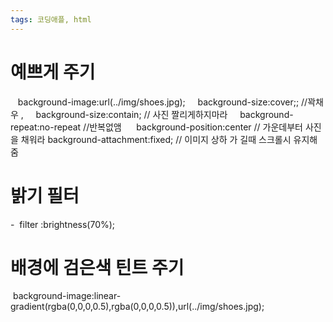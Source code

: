 ```yaml
---
tags: 코딩애플, html
---
```

# 예쁘게 주기

   background-image:url(../img/shoes.jpg);
    background-size:cover;;  //꽉채우    ,     background-size:contain; // 사진 짤리게하지마라
    background-repeat:no-repeat //반복없앰
     background-position:center // 가운데부터 사진을 채워라
  background-attachment:fixed; // 이미지 상하 가 길때 스크롤시 유지해줌


# 밝기 필터

-  filter :brightness(70%);


# 배경에 검은색 틴트 주기

 background-image:linear-gradient(rgba(0,0,0,0.5),rgba(0,0,0,0.5)),url(../img/shoes.jpg);
